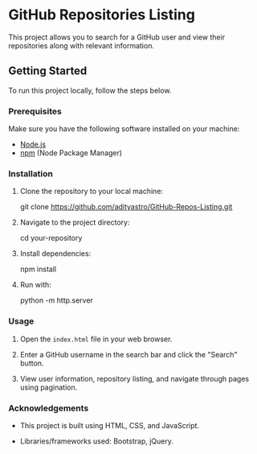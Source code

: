 # GitHub Repositories Listing

This project allows you to search for a GitHub user and view their repositories along with relevant information.

## Getting Started

To run this project locally, follow the steps below.

### Prerequisites

Make sure you have the following software installed on your machine:

- [Node.js](https://nodejs.org/)
- [npm](https://www.npmjs.com/) (Node Package Manager)

### Installation

1. Clone the repository to your local machine:

    git clone https://github.com/adityastro/GitHub-Repos-Listing.git

2. Navigate to the project directory:

    cd your-repository

3. Install dependencies:

    npm install

4. Run with:

    python -m http.server

### Usage

1. Open the `index.html` file in your web browser.

2. Enter a GitHub username in the search bar and click the "Search" button.

3. View user information, repository listing, and navigate through pages using pagination.

### Acknowledgements

- This project is built using HTML, CSS, and JavaScript.

- Libraries/frameworks used: Bootstrap, jQuery.

